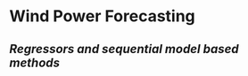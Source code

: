 # Wind Power Forecasting

## _Regressors and sequential model based methods_

<!-- Let's try to create some ✨ magic ✨ -->
